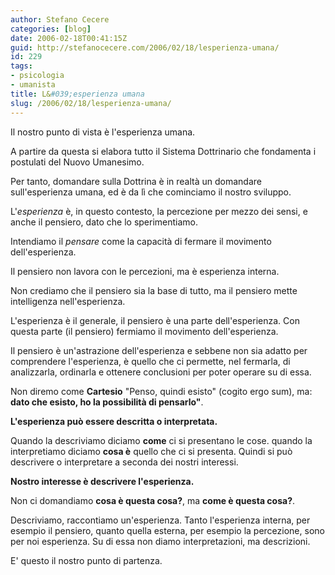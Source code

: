 ```yaml
---
author: Stefano Cecere
categories: [blog]
date: 2006-02-18T00:41:15Z
guid: http://stefanocecere.com/2006/02/18/lesperienza-umana/
id: 229
tags:
- psicologia
- umanista
title: L&#039;esperienza umana
slug: /2006/02/18/lesperienza-umana/
---
```


Il nostro punto di vista è l'esperienza umana.
  
A partire da questa si elabora tutto il Sistema Dottrinario che fondamenta i postulati del Nuovo Umanesimo.
  
Per tanto, domandare sulla Dottrina è in realtà un domandare sull'esperienza umana, ed è da lì che cominciamo il nostro sviluppo.
  
L'_esperienza_ è, in questo contesto, la percezione per mezzo dei sensi, e anche il pensiero, dato che lo sperimentiamo.
  
Intendiamo il _pensare_ come la capacità di fermare il movimento dell'esperienza.
  
Il pensiero non lavora con le percezioni, ma è esperienza interna.
  
Non crediamo che il pensiero sia la base di tutto, ma il pensiero mette intelligenza nell'esperienza.
  
L'esperienza è il generale, il pensiero è una parte dell'esperienza. Con questa parte (il pensiero) fermiamo il movimento dell'esperienza.
  
Il pensiero è un'astrazione dell'esperienza e sebbene non sia adatto per comprendere l'esperienza, è quello che ci permette, nel fermarla, di analizzarla, ordinarla e ottenere conclusioni per poter operare su di essa.
  
Non diremo come **Cartesio** "Penso, quindi esisto" (cogito ergo sum), ma: **dato che esisto, ho la possibilità di pensarlo"**.

**L'esperienza può essere descritta o interpretata.**
  
Quando la descriviamo diciamo **come** ci si presentano le cose. quando la interpretiamo diciamo **cosa è** quello che ci si presenta. Quindi si può descrivere o interpretare a seconda dei nostri interessi.
  
**Nostro interesse è descrivere l'esperienza.**
  
Non ci domandiamo **cosa è questa cosa?**, ma **come è questa cosa?**.
  
Descriviamo, raccontiamo un'esperienza. Tanto l'esperienza interna, per esempio il pensiero, quanto quella esterna, per esempio la percezione, sono per noi esperienza. Su di essa non diamo interpretazioni, ma descrizioni.
  
E' questo il nostro punto di partenza.